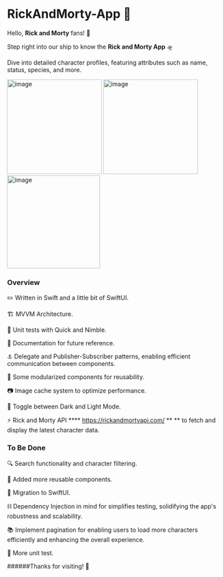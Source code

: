 # RickAndMorty-App 🚀

Hello, **Rick and Morty** fans! 🌌

Step right into our ship to know the **Rick and Morty App** 🛸

Dive into detailed character profiles, featuring attributes such as name, status, species, and more.

<img width="221" alt="image" src="https://github.com/oroscoiara/RickAndMortyApp/assets/76779189/24963186-d984-4105-bbd0-68ecab8aca75">  
<img width="221" alt="image" src="https://github.com/oroscoiara/RickAndMortyApp/assets/76779189/d3d73ce7-a502-44a2-b752-627ada7b8316">  
<img width="217" alt="image" src="https://github.com/oroscoiara/RickAndMortyApp/assets/76779189/5a8feadd-d248-4424-b010-ec7fa6e2ce9a"> 

### Overview





✏️ Written in Swift and a little bit of SwiftUI.


🏗️ MVVM Architecture.

🧪 Unit tests with Quick and Nimble.

📖 Documentation for future reference.


⚓  Delegate and Publisher-Subscriber patterns, enabling efficient communication between components.



📜 Some modularized components for reusability.



📷 Image cache system to optimize performance.



🌙 Toggle between Dark and Light Mode.



⚡ Rick and Morty API **** https://rickandmortyapi.com/ ** ** to fetch and display the latest character data.




### To Be Done




🔍 Search functionality and character filtering.



🔄 Added more reusable components.



🎨 Migration to SwiftUI.



⛓️ Dependency Injection in mind for simplifies testing, solidifying the app's robustness and scalability.



📚 Implement pagination for enabling users to load more characters efficiently and enhancing the overall experience.



📄 More unit test.


######Thanks for visiting! 🙌

